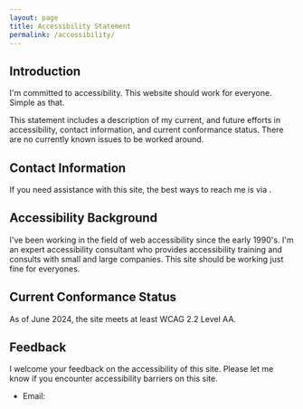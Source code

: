 ```yaml
---
layout: page
title: Accessibility Statement
permalink: /accessibility/
---
```


## Introduction

I'm committed to accessibility. This website should work for everyone. Simple as that. 

This statement includes a description of my current, and future efforts in accessibility, contact information, and current conformance status. There are no currently known issues to be worked around.

## Contact Information
If you need assistance with this site, the best ways to reach me is via <SCRIPT LANGUAGE="JavaScript">user = 'info';site = 'nicolas-steenhout.com';document.write('<a href=\"mailto:' + user + '@' + site + '\">');document.write(user + '@' + site + '</a>');</SCRIPT>.


## Accessibility Background
I've been working in the field of web accessibility since the early 1990's. I'm an expert accessibility consultant who provides accessibility training and consults with small and large companies. This site should be working just fine for everyones. 

## Current Conformance Status
As of June 2024, the site meets at least WCAG 2.2 Level AA.

## Feedback
I welcome your feedback on the accessibility of this site. Please let me know if you encounter accessibility barriers on this site.

* Email: <SCRIPT LANGUAGE="JavaScript">user = 'info';site = 'nicolas-steenhout.com';document.write('<a href=\"mailto:' + user + '@' + site + '\">');document.write(user + '@' + site + '</a>');</SCRIPT>


<SCRIPT LANGUAGE="JavaScript">user = 'info';site = 'nicolas-steenhout.com';document.write('<a href=\"mailto:' + user + '@' + site + '\">');document.write(user + '@' + site + '</a>');</SCRIPT>